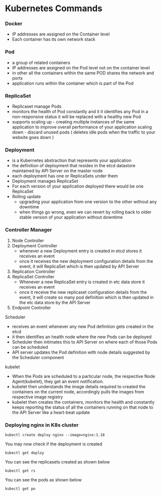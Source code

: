 # Kubernetes Commands

### Docker
 - IP addresses are assigned on the Container level
 - Each container has its own network stack

### Pod
- a group of related containers
- IP addresses are assigned on the Pod level not on the container level
- in other all the containers within the same POD shares the network and ports
- application runs within the container which is part of the Pod

### ReplicaSet
- Replicaset manage Pods
- monitors the health of Pod constantly and it it identifies any Pod in a non-responsive status it will be replaced with 
  a healthy new Pod
- supports
    scaling up - creating multiple instances of the same application to improve overall performance of your application
    scaling down - discard unused pods ( deletes idle pods when the traffic to your website goes down )

### Deployment
- is a Kubernetes abstraction that represents your application
- the definition of deployment that resides in the etcd datastore maintained by API Server on the master node
- each deployment has one or ReplicaSets under them
- Deployment manages ReplicaSet
- For each version of your application deployed there would be one ReplicaSet
- Rolling update
    - upgrading your application from one version to the other without any downtime
    - when things go wrong, even we can revert by rolling back to older stable version of your application without downtime

### Controller Manager
1. Node Controller
2. Deployment Controller
    - whenever a new Deployment entry is created in etcd stores it receives an event
    - once it receives the new deployment configuration details from the event, it will ReplicaSet which is then updated by API Server
4. Replication Controller
5. ReplicaSet Controller
     - Whenever a new ReplicaSet entry is created in etc data store it receives an event
     - once it receive the new replicaset configuration details from the event, it will create so many pod definition which is then updated in the etc data store by the API Server
7. Endpoint Controller

Scheduler 
  - receives an event whenever any new Pod definition gets created in the etcd 
  - it then identifies an health node where the new Pods can be deployed
  - Scheduler then intimates this to API Server on where each of those Pods can be scheduled
  - API server updates the Pod definition with node details suggested by the Scheduler component
  
kubelet
- When the Pods are scheduled to a particular node, the respective Node Agent(kubelet), they get an event notification.
- kubelet then understands the image details required to created the containers on the current node, accordingly pulls the images
  from respective image registry 
- kubelet then creates the containers, monitors the health and constantly keeps reporting the status of all the containers running
  on that node to the API Server like a heart-beat update
### Deploying nginx in K8s cluster
```
kubectl create deploy nginx --image=nginx:1.18
```
You may now check if the deployment is created 
```
kubectl get deploy
```
You can see the replicasets created as shown below
```
kubectl get rs
```
You can see the pods as shown below
```
kubectl get po
```

